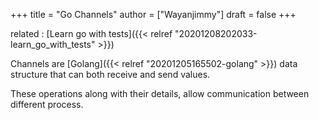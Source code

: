 +++
title = "Go Channels"
author = ["Wayanjimmy"]
draft = false
+++

related
: [Learn go with tests]({{< relref "20201208202033-learn_go_with_tests" >}})

Channels are [Golang]({{< relref "20201205165502-golang" >}}) data structure that can both receive and send values.

These operations along with their details, allow communication between different process.
